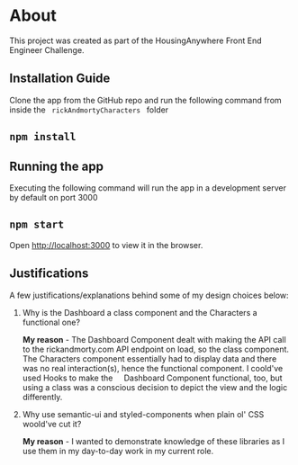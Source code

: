 # About

This project was created as part of the HousingAnywhere Front End Engineer Challenge.

## Installation Guide

Clone the app from the GitHub repo and run the following command from inside the <code> rickAndmortyCharacters </code> folder

## `npm install`

## Running the app

Executing the following command will run the app in a development server by default on port 3000

## `npm start`

Open [http://localhost:3000](http://localhost:3000) to view it in the browser.

## Justifications

A few justifications/explanations behind some of my design choices below:

<ol>

<li>
Why is the Dashboard a class component and the Characters a functional one?

<b>My reason</b> - The Dashboard Component dealt with making the API call to the rickandmorty.com API endpoint on load, so the class component. The Characters component essentially had to display data and there was no real interaction(s), hence the functional component. I coold've used Hooks to make the     Dashboard Component functional, too, but using a class was a conscious decision to depict the view and the logic differently.

</li>

<li>
Why use semantic-ui and styled-components when plain ol' CSS woold've cut it?

<b>My reason</b> - I wanted to demonstrate knowledge of these libraries as I use them in my day-to-day work in my current role.

</li>
</ol>
